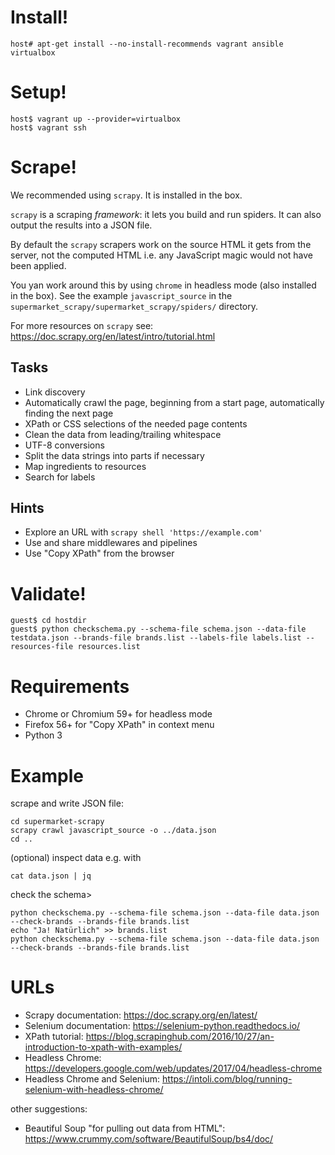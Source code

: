 # Install!

    host# apt-get install --no-install-recommends vagrant ansible virtualbox

# Setup!

    host$ vagrant up --provider=virtualbox
    host$ vagrant ssh

# Scrape!

We recommended using `scrapy`. It is installed in the box.

`scrapy` is a scraping *framework*: it lets you build and run spiders.
It can also output the results into a JSON file.

By default the `scrapy` scrapers work on the source HTML it gets from the
server, not the computed HTML i.e. any JavaScript magic would not have been
applied.

You yan work around this by using `chrome` in headless mode (also installed in
the box). See the example `javascript_source` in the
`supermarket_scrapy/supermarket_scrapy/spiders/` directory.

For more resources on `scrapy` see:
https://doc.scrapy.org/en/latest/intro/tutorial.html

## Tasks

* Link discovery
* Automatically crawl the page, beginning from a start page, automatically
  finding the next page
* XPath or CSS selections of the needed page contents
* Clean the data from leading/trailing whitespace
* UTF-8 conversions
* Split the data strings into parts if necessary
* Map ingredients to resources
* Search for labels

## Hints

* Explore an URL with `scrapy shell 'https://example.com'`
* Use and share middlewares and pipelines
* Use "Copy XPath" from the browser

# Validate!

    guest$ cd hostdir
    guest$ python checkschema.py --schema-file schema.json --data-file testdata.json --brands-file brands.list --labels-file labels.list --resources-file resources.list

# Requirements

* Chrome or Chromium 59+ for headless mode
* Firefox 56+ for "Copy XPath" in context menu
* Python 3

# Example

  scrape and write JSON file:

    cd supermarket-scrapy
    scrapy crawl javascript_source -o ../data.json
    cd ..

(optional) inspect data e.g. with

    cat data.json | jq

check the schema>

    python checkschema.py --schema-file schema.json --data-file data.json --check-brands --brands-file brands.list
    echo "Ja! Natürlich" >> brands.list
    python checkschema.py --schema-file schema.json --data-file data.json --check-brands --brands-file brands.list

# URLs

* Scrapy documentation: https://doc.scrapy.org/en/latest/
* Selenium documentation: https://selenium-python.readthedocs.io/
* XPath tutorial: https://blog.scrapinghub.com/2016/10/27/an-introduction-to-xpath-with-examples/
* Headless Chrome: https://developers.google.com/web/updates/2017/04/headless-chrome
* Headless Chrome and Selenium: https://intoli.com/blog/running-selenium-with-headless-chrome/

other suggestions:

* Beautiful Soup "for pulling out data from HTML": https://www.crummy.com/software/BeautifulSoup/bs4/doc/
